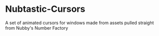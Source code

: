 # Nubtastic-Cursors
A set of animated cursors for windows made from assets pulled straight from Nubby's Number Factory
